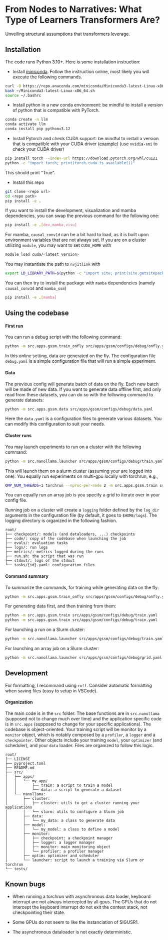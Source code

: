 # From Nodes to Narratives: What Type of Learners Transformers Are?

Unveiling structural assumptions that transformers leverage.

## Installation

The code runs Python 3.10+.
Here is some installation instruction:
- Install [miniconda](https://docs.conda.io/projects/miniconda/en/latest/). Follow the instruction online, most likely you will execute the following commands.
```bash
curl -O https://repo.anaconda.com/miniconda/Miniconda3-latest-Linux-x86_64.sh
bash ~/Miniconda3-latest-Linux-x86_64.sh
source ~/.bashrc
```
- Install python in a new conda environment: be mindful to install a version of python that is compatible with PyTorch.
```bash
conda create -n llm
conda activate llm
conda install pip python=3.12
```
- Install Pytorch and check CUDA support: be mindful to install a version that is compatible with your CUDA driver ([example](https://docs.nvidia.com/cuda/cuda-toolkit-release-notes/index.html)) (use `nvidia-smi` to check your CUDA driver)
```bash
pip install torch --index-url https://download.pytorch.org/whl/cu121
python -c "import torch; print(torch.cuda.is_available())"
```
This should print "True".
- Install this repo
```bash
git clone <repo url>
cd <repo path>
pip install -e .
```
If you want to install the development, visualization and mamba dependencies, you can swap the previous command for the following one:
```bash
pip install -e .[dev,mamba,visu]
```

For mamba, `causal_conv1d` can be a bit hard to load, as it is built upon environment variables that are not always set.
If you are on a cluster utilizing `module`, you may want to set `CUDA_HOME` with
```bash
module load cuda/<latest version>
```
You may instantiate the path to `nvjitlink` with
```bash
export LD_LIBRARY_PATH=$(python -c "import site; print(site.getsitepackages()[0] + '/nvidia/nvjitlink/lib')"):$LD_LIBRARY_PATH
```
You can then try to install the package with `mamba` dependencies (namely `causal_conv1d` and `mamba_ssm`)
```bash
pip install -e .[mamba]
```

## Using the codebase

#### First run
You can run a debug script with the following command:
```bash
python -m src.apps.gssm.train_onfly src/apps/gssm/configs/debug/onfly.yaml
```
In this online setting, data are generated on the fly. 
The configuration file `debug.yaml` is a simple configuration file that will run a simple experiment.

#### Data
The previous config will generate batch of data on the fly. Each new batch will be made of new data.
If you want to generate data offline first, and only read from these datasets, you can do so with the following command to generate datasets:
```bash
python -m src.apps.gssm.data src/apps/gssm/configs/debug/data.yaml
```
Here the `data.yaml` is a configuration files to generate various datasets.
You can modify this configuration to suit your needs.

#### Cluster runs
You may launch experiments to run on a cluster with the following command:
```bash
python -m src.nanollama.launcher src/apps/gssm/configs/debug/train.yaml
```
This will launch them on a slurm cluster (assuming your are logged into one).
You equally run experiments on multi-gpu locally with torchrun, e.g.,
```bash
OMP_NUM_THREADS=1 torchrun --nproc-per-node 2 -m src.apps.gssm.train src/apps/gssm/configs/debug/train.yaml
```
You can equally run an array job is you specify a grid to iterate over in your config file.

Running job on a cluster will create a `logging` folder defined by the `log_dir` arguments in the configuration file (by default, it goes to `$HOME/logs`).
The logging directory is organized in the following fashion.
```
root/
├── checkpoint/: models (and dataloaders, ...) checkpoints
├── code/: copy of the codebase when launching the job
├── evals/: evaluation tasks
├── logs/: run logs
├── metrics/: metrics logged during the runs
├── run.sh: the script that was run
├── stdout/: logs of the stdout
└── tasks/{id}.yaml: configuration files
```

#### Command summary
To summarize the commands, for training while generating data on the fly:
```bash
python -m src.apps.gssm.train_onfly src/apps/gssm/configs/debug/onfly.yaml
```
For generating data first, and then training from them:
```bash
python -m src.apps.gssm.train src/apps/gssm/configs/debug/train.yaml
python -m src.apps.gssm.train src/apps/gssm/configs/debug/train.yaml
```
For launching a run on a Slurm cluster:
```bash
python -m src.nanollama.launcher src/apps/gssm/configs/debug/train.yaml
```
For launching an array job on a Slurm cluster:
```bash
python -m src.nanollama.launcher src/apps/gssm/configs/debug/grid.yaml
```

## Development
For formatting, I recommand using `ruff`.
Consider automatic formatting when saving files (easy to setup in VSCode).

#### Organization
The main code is in the `src` folder.
The base functions are in `src.nanollama` (supposed not to change much over time) and the application specific code is in `src.apps` (supposed to change for your specific applications).
The codebase is object-oriented. Your training script will be monitor by a `monitor` object, which is notably composed by a `profiler`, a `logger` and a `checkpointer`.
Other objects include your training `model`, your `optimizer` (and scheduler), and your `data` loader.
Files are organized to follow this logic.
```
root/
├── LICENSE
├── pyproject.toml
├── README.md
├── src/
│   ├── apps/
│   │   └── my_app/
│   │       ├── train: a script to train a model
│   │       └── data: a script to generate a dataset
│   └── nanollama:
│       ├── cluster:
│       │   ├── cluster: utils to get a cluster running your applications
│       │   └── slurm: utils to configure a Slurm job
│       ├── data:
│       │   └── my_data: a class to generate data
│       ├── model:
│       │   └── my_model: a class to define a model
│       ├── monitor:
│       │   ├── checkpoint: a checkpoint manager
│       │   ├── logger: a logger manager
│       │   ├── monitor: main monitoring object
│       │   └── profiler: a profiler manager
│       ├── optim: optimizer and scheduler
│       └── launcher: script to launch a training via Slurm or torchrun
└── tests/
```

## Known bugs
- When running a torchrun with asynchronous data loader, keyboard interrupt are not always intercepted by all gpus.
The GPUs that do not intercept the keyboard interrupt do not exit the context stack, not checkpointing their state.

- Some GPUs do not seem to like the instanciation of SIGUSR1.

- The asynchronous dataloader is not exactly deterministic.